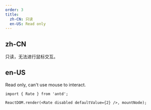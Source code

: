 ```yaml
---
order: 3
title:
  zh-CN: 只读
  en-US: Read only
---
```


## zh-CN

只读，无法进行鼠标交互。

## en-US

Read only, can't use mouse to interact.

```tsx
import { Rate } from 'antd';

ReactDOM.render(<Rate disabled defaultValue={2} />, mountNode);
```
